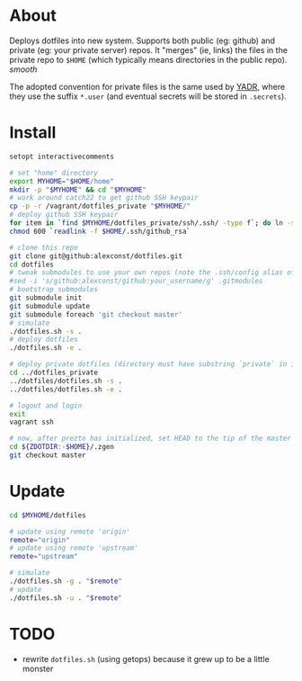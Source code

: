 # About

Deploys dotfiles into new system.
Supports both public (eg: github) and private (eg: your private server) repos. It "merges" (ie, links) the files in the private repo to `$HOME` (which typically means directories in the public repo).
*smooth*

The adopted convention for private files is the same used by [YADR](https://github.com/skwp/dotfiles), where they use the suffix `*.user` (and eventual secrets will be stored in `.secrets`).


# Install

```bash
setopt interactivecomments

# set "home" directory
export MYHOME="$HOME/home"
mkdir -p "$MYHOME" && cd "$MYHOME"
# work around catch22 to get github SSH keypair
cp -p -r /vagrant/dotfiles_private "$MYHOME/"
# deploy github SSH keypair
for item in `find $MYHOME/dotfiles_private/ssh/.ssh/ -type f`; do ln -s `readlink -f "$item"` $HOME/.ssh/; done
chmod 600 `readlink -f $HOME/.ssh/github_rsa`

# clone this repo
git clone git@github:alexconst/dotfiles.git
cd dotfiles
# tweak submodules to use your own repos (note the .ssh/config alias of github)
#sed -i 's/github:alexconst/github:your_username/g' .gitmodules
# bootstrap submodules
git submodule init
git submodule update
git submodule foreach 'git checkout master'
# simulate
./dotfiles.sh -s .
# deploy dotfiles
./dotfiles.sh -e .

# deploy private dotfiles (directory must have substring `private` in its name)
cd ../dotfiles_private
../dotfiles/dotfiles.sh -s .
../dotfiles/dotfiles.sh -e .

# logout and login
exit
vagrant ssh

# now, after prezto has initialized, set HEAD to the tip of the master branch
cd ${ZDOTDIR:-$HOME}/.zgen
git checkout master
```


# Update

```bash
cd $MYHOME/dotfiles

# update using remote 'origin'
remote="origin"
# update using remote 'upstream'
remote="upstream"

# simulate
./dotfiles.sh -g . "$remote"
# update
./dotfiles.sh -u . "$remote"
```


# TODO

- rewrite `dotfiles.sh` (using getops) because it grew up to be a little monster

